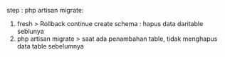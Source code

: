 
step :
php artisan migrate:
1. fresh > Rollback continue create schema : hapus data daritable seblunya
2. php artisan migrate > saat ada penambahan table, tidak menghapus data table sebelumnya